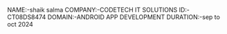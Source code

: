NAME:-shaik salma
COMPANY:-CODETECH IT SOLUTIONS
ID:-CT08DS8474
DOMAIN:-ANDROID APP DEVELOPMENT
DURATION:-sep to oct 2024
